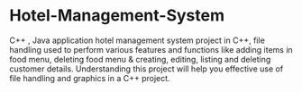 # Hotel-Management-System
C++ , Java application
hotel management system project in C++, file handling used to perform various features and functions like adding items in food menu, deleting food menu & creating, editing, listing and deleting customer details. Understanding this project will help you effective use of file handling and graphics in a C++ project.
